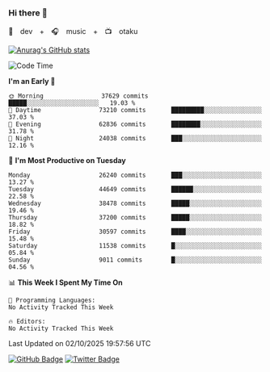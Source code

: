 ### Hi there 👋

🚀　dev　+　🎧　music　+　📺　otaku


[![Anurag's GitHub stats](https://github-readme-stats.vercel.app/api?username=koheitasaka&count_private=true&show_icons=true&theme=monokai)](https://github.com/koheitasaka/github-readme-stats)

<!--START_SECTION:waka-->
![Code Time](http://img.shields.io/badge/Code%20Time-1%2C161%20hrs%2023%20mins-blue)

**I'm an Early 🐤** 

```text
🌞 Morning                37629 commits       █████░░░░░░░░░░░░░░░░░░░░   19.03 % 
🌆 Daytime                73210 commits       █████████░░░░░░░░░░░░░░░░   37.03 % 
🌃 Evening                62836 commits       ████████░░░░░░░░░░░░░░░░░   31.78 % 
🌙 Night                  24038 commits       ███░░░░░░░░░░░░░░░░░░░░░░   12.16 % 
```
📅 **I'm Most Productive on Tuesday** 

```text
Monday                   26240 commits       ███░░░░░░░░░░░░░░░░░░░░░░   13.27 % 
Tuesday                  44649 commits       ██████░░░░░░░░░░░░░░░░░░░   22.58 % 
Wednesday                38478 commits       █████░░░░░░░░░░░░░░░░░░░░   19.46 % 
Thursday                 37200 commits       █████░░░░░░░░░░░░░░░░░░░░   18.82 % 
Friday                   30597 commits       ████░░░░░░░░░░░░░░░░░░░░░   15.48 % 
Saturday                 11538 commits       █░░░░░░░░░░░░░░░░░░░░░░░░   05.84 % 
Sunday                   9011 commits        █░░░░░░░░░░░░░░░░░░░░░░░░   04.56 % 
```


📊 **This Week I Spent My Time On** 

```text
💬 Programming Languages: 
No Activity Tracked This Week

🔥 Editors: 
No Activity Tracked This Week
```


 Last Updated on 02/10/2025 19:57:56 UTC
<!--END_SECTION:waka-->

[![GitHub Badge](https://img.shields.io/badge/GitHub-100000?style=for-the-badge&logo=github&logoColor=white)](https://github.com/koheitasaka)
[![Twitter Badge](https://img.shields.io/badge/Twitter-1DA1F2?style=for-the-badge&logo=twitter&logoColor=white)](https://twitter.com/sleep_asleep_)
